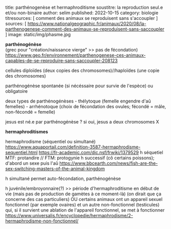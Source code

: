title: parthénogenèse et hermaphroditisme
soustitre: la reproduction seul.e et/ou non-binaire
author: selim
published: 2022-10-15
category: biologie
titresources: [ comment des animaux se reproduisent sans s'accoupler ]
sources: [ https://www.nationalgeographic.fr/animaux/2020/08/la-parthenogenese-comment-des-animaux-se-reproduisent-sans-saccoupler ]
image: static/img/phasme.jpg


**parthénogénèse**  
(grec pour "création/naissance vierge" >> pas de fécondation)
https://www.geo.fr/environnement/parthenogenese-ces-animaux-capables-de-se-reproduire-sans-saccoupler-208123

cellules diploïdes (deux copies des chromosomes)//haploïdes (une copie des chromosomes)

parthénogénèse spontanée (si nécéssaire pour survie de l'espèce) ou obligatoire

deux types de parthénogénèses
	- thélytoque (femelle engendre d'aû femelles)
	- arrhénotoque (choix de fécondation des ovules; fécondé = mâle, non-fécondé = femelle)
	
jesus est né.e par parthénogénèse ? si oui, jesus a deux chromosomes X

**hermaphroditismes**  

hermaphrodisme (séquentiel ou simultané)
	https://www.aquaportail.com/definition-3587-hermaphrodisme-sequentiel.html
		https://fr-academic.com/dic.nsf/frwiki/1379529
h séquetiel MTF: protandire // FTM: protogynie
	h successif (cô certains poissons); d'abord un sexe puis l'aû
	https://www.bbcearth.com/news/fish-are-the-sex-switching-masters-of-the-animal-kingdom
	
h simultané permet auto-fécondation, parthénogénèse

h juvénile/embroyonnaire(?) >> période d'hermaphroditisme en début de vie (mais pas de production de gamètes à ce moment-là) (on dirait que ça concerne des cas particuliers) OU certains animaux ont un appareil sexuel fonctionnel (par exemple ovaires) et un autre non-fonctionnel (testicules) qui, si il survient une ablation de l'appareil fonctionnel, se met à fonctionner
	https://www.universalis.fr/encyclopedie/hermaphrodisme/2-hermaphrodisme-non-fonctionnel/
	
